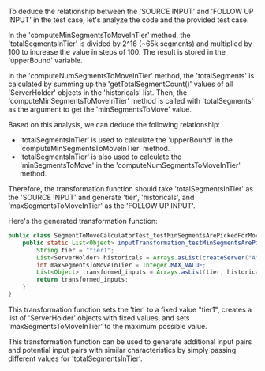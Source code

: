 To deduce the relationship between the 'SOURCE INPUT' and 'FOLLOW UP INPUT' in the test case, let's analyze the code and the provided test case.

In the 'computeMinSegmentsToMoveInTier' method, the 'totalSegmentsInTier' is divided by 2^16 (~65k segments) and multiplied by 100 to increase the value in steps of 100. The result is stored in the 'upperBound' variable.

In the 'computeNumSegmentsToMoveInTier' method, the 'totalSegments' is calculated by summing up the 'getTotalSegmentCount()' values of all 'ServerHolder' objects in the 'historicals' list. Then, the 'computeMinSegmentsToMoveInTier' method is called with 'totalSegments' as the argument to get the 'minSegmentsToMove' value.

Based on this analysis, we can deduce the following relationship:

- 'totalSegmentsInTier' is used to calculate the 'upperBound' in the 'computeMinSegmentsToMoveInTier' method.
- 'totalSegmentsInTier' is also used to calculate the 'minSegmentsToMove' in the 'computeNumSegmentsToMoveInTier' method.

Therefore, the transformation function should take 'totalSegmentsInTier' as the 'SOURCE INPUT' and generate 'tier', 'historicals', and 'maxSegmentsToMoveInTier' as the 'FOLLOW UP INPUT'.

Here's the generated transformation function:

```java
public class SegmentToMoveCalculatorTest_testMinSegmentsArePickedForMoveWhenNoSkew {
    public static List<Object> inputTransformation_testMinSegmentsArePickedForMoveWhenNoSkew(int totalSegmentsInTier) {
        String tier = "tier1";
        List<ServerHolder> historicals = Arrays.asList(createServer("A", SegmentToMoveCalculatorTest.WIKI_SEGMENTS), createServer("B", SegmentToMoveCalculatorTest.WIKI_SEGMENTS));
        int maxSegmentsToMoveInTier = Integer.MAX_VALUE;
        List<Object> transformed_inputs = Arrays.asList(tier, historicals, maxSegmentsToMoveInTier);
        return transformed_inputs;
    }
}
```

This transformation function sets the 'tier' to a fixed value "tier1", creates a list of 'ServerHolder' objects with fixed values, and sets 'maxSegmentsToMoveInTier' to the maximum possible value.

This transformation function can be used to generate additional input pairs and potential input pairs with similar characteristics by simply passing different values for 'totalSegmentsInTier'.